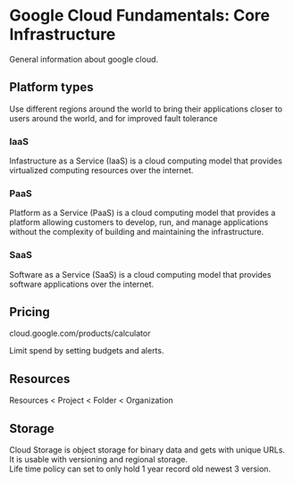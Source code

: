 # Google Cloud Fundamentals: Core Infrastructure

General information about google cloud.

## Platform types

Use different regions around the world to bring their applications closer to users around the world, and for improved fault tolerance

### IaaS

Infastructure as a Service (IaaS) is a cloud computing model that provides virtualized computing resources over the internet.

### PaaS

Platform as a Service (PaaS) is a cloud computing model that provides a platform allowing customers to develop, run, and manage applications without the complexity of building and maintaining the infrastructure.

### SaaS

Software as a Service (SaaS) is a cloud computing model that provides software applications over the internet.

## Pricing

cloud.google.com/products/calculator

Limit spend by setting budgets and alerts.

## Resources

Resources < Project < Folder < Organization

## Storage

Cloud Storage is object storage for binary data and gets with unique URLs. It is usable with versioning and regional storage.  
Life time policy can set to only hold 1 year record old newest 3 version.

